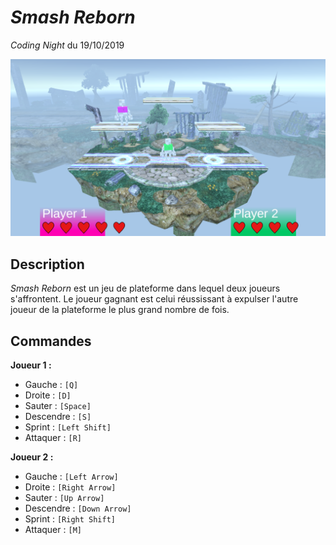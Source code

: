 # *Smash Reborn*

*Coding Night* du 19/10/2019

![](screenshot.png)

## Description

*Smash Reborn* est un jeu de plateforme dans lequel deux joueurs s'affrontent. Le joueur gagnant est celui réussissant à expulser l'autre joueur de la plateforme le plus grand nombre de fois.

## Commandes

**Joueur 1 :**

- Gauche : `[Q]`
- Droite : `[D]`
- Sauter : `[Space]`
- Descendre : `[S]`
- Sprint : `[Left Shift]`
- Attaquer : `[R]`

**Joueur 2 :**

- Gauche : `[Left Arrow]`
- Droite : `[Right Arrow]`
- Sauter : `[Up Arrow]`
- Descendre : `[Down Arrow]`
- Sprint : `[Right Shift]`
- Attaquer : `[M]`
